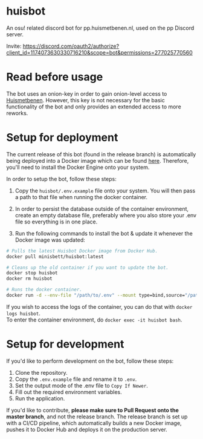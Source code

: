 # huisbot
An osu! related discord bot for pp.huismetbenen.nl, used on the pp Discord server.

Invite: https://discord.com/oauth2/authorize?client_id=1174073630330716210&scope=bot&permissions=277025770560

# Read before usage

The bot uses an onion-key in order to gain onion-level access to [Huismetbenen](https://pp.huismetbenen.nl/). However, this key is not necessary for the basic functionality of the bot and only provides an extended access to more reworks.

# Setup for deployment

The current release of this bot (found in the release branch) is automatically being deployed into a Docker image which can be found [here](https://hub.docker.com/repository/docker/minisbett/huisbot/general). Therefore, you'll need to install the Docker Engine onto your system.

In order to setup the bot, follow these steps:

1. Copy the `huisbot/.env.example` file onto your system. You will then pass a path to that file when running the docker container.

2. In order to persist the database outside of the container environment, create an empty database file, preferably where you also store your .env file so everything is in one place.

3. Run the following commands to install the bot & update it whenever the Docker image was updated:
```sh
# Pulls the latest Huisbot Docker image from Docker Hub.
docker pull minisbett/huisbot:latest

# Cleans up the old container if you want to update the bot.
docker stop huisbot
docker rm huisbot

# Runs the docker container.
docker run -d --env-file "/path/to/.env" --mount type=bind,source="/path/to/your/database/file.db",target="/app/database.db" --name huisbot minisbett/huisbot:latest
```

If you wish to access the logs of the container, you can do that with `docker logs huisbot`.  
To enter the container environment, do `docker exec -it huisbot bash`.

# Setup for development

If you'd like to perform development on the bot, follow these steps:

1. Clone the repository.
2. Copy the `.env.example` file and rename it to `.env`.
3. Set the output mode of the .env file to `Copy If Newer`.
4. Fill out the required environment variables.
5. Run the application.

If you'd like to contribute, **please make sure to Pull Request onto the master branch**, and not the release branch. The release branch is set up with a CI/CD pipeline, which automatically builds a new Docker image, pushes it to Docker Hub and deploys it on the production server.

